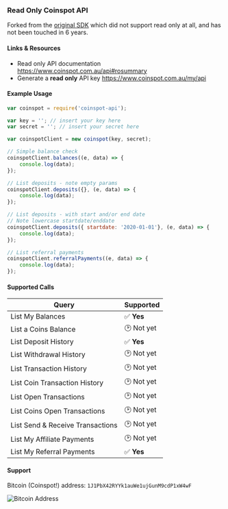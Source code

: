 ### Read Only Coinspot API

Forked from the [original SDK](https://github.com/rtw/npm-coinspot-api) which did not support read only at all, and has not been touched in 6 years.

#### Links & Resources
- Read only API documentation https://www.coinspot.com.au/api#rosummary
- Generate a **read only** API key https://www.coinspot.com.au/my/api

#### Example Usage

```js
var coinspot = require('coinspot-api');

var key = ''; // insert your key here
var secret = ''; // insert your secret here

var coinspotClient = new coinspot(key, secret);

// Simple balance check
coinspotClient.balances((e, data) => {
    console.log(data);
});

// List deposits - note empty params
coinspotClient.deposits({}, (e, data) => {
    console.log(data);
});

// List deposits - with start and/or end date
// Note lowercase startdate/enddate
coinspotClient.deposits({ startdate: '2020-01-01'}, (e, data) => {
    console.log(data);
});

// List referral payments
coinspotClient.referralPayments((e, data) => {
    console.log(data);
});
```

#### Supported Calls

| Query                            | Supported  |
|----------------------------------|------------|
| List My Balances | ✅ **Yes** |
| List a Coins Balance | 🕑 Not yet |
| List Deposit History | ✅ **Yes** |
| List Withdrawal History | 🕑 Not yet |
| List Transaction History | 🕑 Not yet |
| List Coin Transaction History | 🕑 Not yet |
| List Open Transactions | 🕑 Not yet |
| List Coins Open Transactions | 🕑 Not yet |
| List Send & Receive Transactions | 🕑 Not yet |
| List My Affiliate Payments | 🕑 Not yet |
| List My Referral Payments | ✅ **Yes** |

#### Support
Bitcoin (Coinspot!) address: `1J1PbX42RYYk1auWe1ujGunM9cdP1xW4wF`

![Bitcoin Address](https://i.imgur.com/CHgxzrl.png)